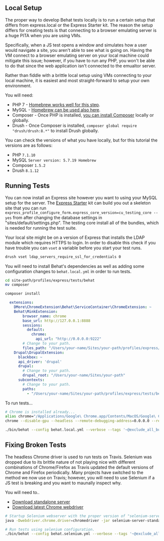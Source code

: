 
## Local Setup

The proper way to develop Behat tests locally is to run a certain setup that differs from express.local or the Express Starter kit. The reason the setup differs for creating tests is that connecting to a browser emulating server is a huge PITA when you are using VMs. 

Specifically, when a JS test opens a window and simulates how a user would navigate a site, you aren't able to see what is going on. Having the VM connect to a browser emulating server on your local machine could mitigate this issue; however, if you have to run any PHP, you won't be able to do that since the web application isn't connected to the emualtor server. 

Rather than fiddle with a brittle local setup using VMs connecting to your local machine, it is easiest and most straight-forward to setup your own environment. 

You will need:
- PHP 7 - [Homebrew works well for this step](https://github.com/Homebrew/homebrew-php).
- MySQL - [Homebrew can be used also here](https://gist.github.com/nrollr/3f57fc15ded7dddddcc4e82fe137b58e).
- Composer - Once PHP is installed, [you can install Composer](https://getcomposer.org/doc/00-intro.md#installation-linux-unix-osx) locally or globally.
- Drush - Once Composer is installed, `composer global require "drush/drush:8.*"` to install Drush globally. 

You can check the versions of what you have locally, but for this tutorial the versions are as follows:
- PHP `7.1.10`
- MySQL `Server version: 5.7.19 Homebrew`
- Composer `1.5.2`
- Drush `8.1.12`

## Running Tests

You can now install an Express site however you want to using your MySQL setup for the server. The [Express Starter](https://github.com/CuBoulder/express-starter) kit can build you out a skeleton site that you can run `express_profile_configure_form.express_core_version=cu_testing_core --yes` from after changing the database settings in "sites/default/settings.php". The testing core install all of the bundles, which is needed for running the test suite.

Your local site might be on a version of Express that installs the LDAP module which requires HTTPS to login. In order to disable this check if you have trouble you can `vset` a variable before you start your test runs. 

```bash
drush vset ldap_servers_require_ssl_for_credentials 0
```

You will need to install Behat's dependencies as well as adding some configuration changes to `behat.local.yml` in order to run tests.

```bash
cd site-path/profiles/express/tests/behat
mv composer

composer install
```

```yaml
  extensions:
    DMore\ChromeExtension\Behat\ServiceContainer\ChromeExtension: ~
    Behat\MinkExtension:
        browser_name: chrome
        base_url: http://127.0.0.1:8888
        sessions:
          default:
            chrome:
              api_url: "http://0.0.0.0:9222"
        # Change to your path.      
        files_path: "/Users/your-name/Sites/your-path/profiles/express/tests/behat/assets/"
    Drupal\DrupalExtension:
      blackbox: ~
      api_driver: 'drupal'
      drupal:
        # Change to your path.
        drupal_root: "/Users/your-name/Sites/your-path"
      subcontexts:
        # Change to your path.
        paths:
          - "/Users/your-name/Sites/your-path/profiles/express/tests/behat"
```

To run tests...

```bash
# Chrome is installed already...
alias chrome="/Applications/Google\ Chrome.app/Contents/MacOS/Google\ Chrome"
chrome --disable-gpu --headless --remote-debugging-address=0.0.0.0 --remote-debugging-port=9222 > /dev/null 2>&1 &

./bin/behat --config behat.local.yml --verbose --tags '~@exclude_all_bundles&&~broken'
```

## Fixing Broken Tests

The headless Chrome driver is used to run tests on Travis. Selenium was dropped due to its brittle nature of not playing nice with different combinations of Chrome/Firefox as Travis updated the default versions of Chrome and Firefox periodically. Many projects have switched to the method we now use on Travis; however, you will need to use Selenium if a JS test is breaking and you want to maunally inspect why. 

You will need to..
- [Download standalone server](http://docs.seleniumhq.org/download/)
- [Download latest Chrome webdriver](https://sites.google.com/a/chromium.org/chromedriver/downloads)

```bash
# Startup Selenium webserver with the proper version of "selenium-server-standalone-3.4.0.jar".
java -Dwebdriver.chrome.driver=chromedriver -jar selenium-server-standalone-3.4.0.jar > /dev/null 2>&1 &` 

# Run tests using selenium configuration. 
./bin/behat --config behat.selenium.yml --verbose --tags '~@exclude_all_bundles&&~broken'
```
